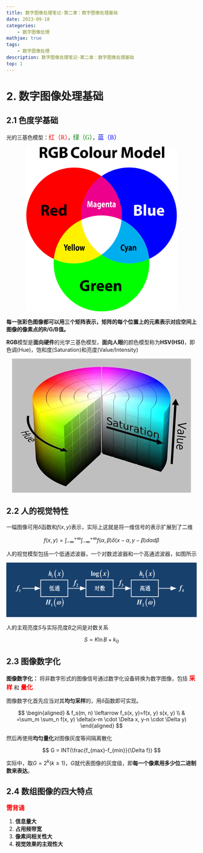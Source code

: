 ```yaml
---
title: 数字图像处理笔记-第二章：数字图像处理基础
date: 2023-09-18
categories: 
    - 数字图像处理
mathjax: true
tags: 
    - 数字图像处理
description: 数字图像处理笔记-第二章：数字图像处理基础
top: 1
---
```


# 2. 数字图像处理基础

## 2.1 色度学基础

光的三基色模型：<font color=red size=3 face="微软雅黑">红（R）</font>，<font color=green size=3 face="微软雅黑">绿（G）</font>，<font color=blue size=3 face="微软雅黑">蓝（B）</font>


<div align=center><img src="数字图像处理-第二章/RGB.png" alt="RGB颜色模型" width="400"></div>

**每一张彩色图像都可以用三个矩阵表示，矩阵的每个位置上的元素表示对应空间上图像的像素点的R/G/B值。**

**RGB**模型是**面向硬件**的光学三基色模型，**面向人眼**的颜色模型称为**HSV(HSI)**，即色调(Hue)，饱和度(Saturation)和亮度(Value/Intensity)

<div align=center><img src="数字图像处理-第二章/HSV.jpg" alt="HSV颜色模型" ></div>

## 2.2 人的视觉特性

一幅图像可用$\delta$函数和$f(x,y)$表示，实际上这就是将一维信号的表示扩展到了二维

$$
f(x, y)=\int_{-\infty}^{+\infty} \int_{-\infty}^{+\infty} f(\alpha, \beta) \delta(x-\alpha, y-\beta) d \alpha d \beta
$$

人的视觉模型包括一个低通滤波器，一个对数滤波器和一个高通滤波器，如图所示

<div align=center><img src="数字图像处理-第二章/人的视觉模型.png" alt="数字图像处理系统的组成" ></div>

人的主观亮度$S$与实际亮度$B$之间是对数关系

$$
S = K\ln B+k_0
$$

## 2.3 图像数字化

**图像数字化：** 将非数字形式的图像信号通过数字化设备转换为数字图像，包括 **<font color=red size=3 face="微软雅黑">采样</font>** 和 **<font color=red size=3 face="微软雅黑">量化</font>**

图像数字化首先应当对其**均匀采样**的，用$\delta$函数即可实现。

$$ 
\begin{aligned}
& f_s(m, n) \leftarrow f_s(x, y)=f(x, y) s(x, y) \\
& =\sum_m \sum_n f(x, y) \delta(x-m \cdot \Delta x, y-n \cdot \Delta y)
\end{aligned}
$$

然后再使用**均匀量化**对图像灰度等间隔离散化

$$
G = INT(\frac{f_{max}-f_{min}}{\Delta f})
$$

实际中，取$G = 2^k (k\geq 1)$，$G$就代表图像的灰度级，即**每一个像素用多少位二进制数来表达**。

## 2.4 数组图像的四大特点

**<font color=red size=3 face="微软雅黑">需背诵</font>**

1. **信息量大**
2. **占用频带宽**
3. **像素间相关性大**
4. **视觉效果的主观性大**
